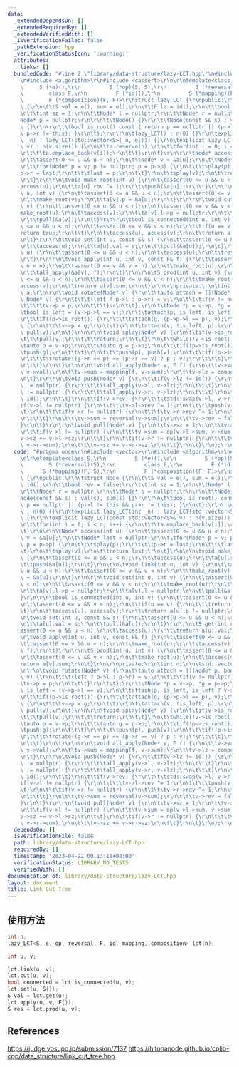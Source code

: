 ```yaml
---
data:
  _extendedDependsOn: []
  _extendedRequiredBy: []
  _extendedVerifiedWith: []
  _isVerificationFailed: false
  _pathExtension: hpp
  _verificationStatusIcon: ':warning:'
  attributes:
    links: []
  bundledCode: "#line 2 \"library/data-structure/lazy-LCT.hpp\"\n#include <vector>\r\
    \n#include <algorithm>\r\n#include <cassert>\r\n\r\ntemplate<class S,\r\n    \
    \     S (*e)(),\r\n         S (*op)(S, S),\r\n         S (*reversal)(S),\r\n \
    \        class F,\r\n         F (*id)(),\r\n         S (*mapping)(F, S),\r\n \
    \        F (*composition)(F, F)>\r\nstruct lazy_LCT {\r\npublic:\r\n\tstruct Node\
    \ {\r\n\t\tS val = e(), sum = e();\r\n\t\tF lz = id();\r\n\t\tbool rev = false;\r\
    \n\t\tint sz = 1;\r\n\t\tNode* l = nullptr;\r\n\t\tNode* r = nullptr;\r\n\t\t\
    Node* p = nullptr;\r\n\r\n\t\tNode() {}\r\n\t\tNode(const S& s) : val(s), sum(s)\
    \ {}\r\n\r\n\t\tbool is_root() const { return p == nullptr || (p->l != this &&\
    \ p->r != this); }\r\n\t};\r\n\r\n\tlazy_LCT() : n(0) {}\r\n\texplicit lazy_LCT(int\
    \ _n) : lazy_LCT(std::vector<S>(_n, e())) {}\r\n\texplicit lazy_LCT(const std::vector<S>&\
    \ v) : n(v.size()) {\r\n\t\ta.reserve(n);\r\n\t\tfor(int i = 0; i < n; i++) {\r\
    \n\t\t\ta.emplace_back(v[i]);\r\n\t\t}\r\n\t}\r\n\r\n\tNode* access(int u) {\r\
    \n\t\tassert(0 <= u && u < n);\r\n\t\tNode* v = &a[u];\r\n\t\tNode* last = nullptr;\r\
    \n\t\tfor(Node* p = v; p != nullptr; p = p->p) {\r\n\t\t\tsplay(p);\r\n\t\t\t\
    p->r = last;\r\n\t\t\tlast = p;\r\n\t\t}\r\n\t\tsplay(v);\r\n\t\treturn last;\r\
    \n\t}\r\n\r\n\tvoid make_root(int u) {\r\n\t\tassert(0 <= u && u < n);\r\n\t\t\
    access(u);\r\n\t\ta[u].rev ^= 1;\r\n\t\tpush(&a[u]);\r\n\t}\r\n\r\n\tvoid link(int\
    \ u, int v) {\r\n\t\tassert(0 <= u && u < n);\r\n\t\tassert(0 <= v && v < n);\r\
    \n\t\tmake_root(v);\r\n\t\ta[v].p = &a[u];\r\n\t}\r\n\r\n\tvoid cut(int u, int\
    \ v) {\r\n\t\tassert(0 <= u && u < n);\r\n\t\tassert(0 <= v && v < n);\r\n\t\t\
    make_root(u);\r\n\t\taccess(v);\r\n\t\ta[v].l->p = nullptr;\r\n\t\ta[v].l = nullptr;\r\
    \n\t\tpull(&a[v]);\r\n\t}\r\n\r\n\tbool is_connected(int u, int v) {\r\n\t\tassert(0\
    \ <= u && u < n);\r\n\t\tassert(0 <= v && v < n);\r\n\t\tif(u == v) {\r\n\t\t\t\
    return true;\r\n\t\t}\r\n\t\taccess(u), access(v);\r\n\t\treturn a[u].p != nullptr;\r\
    \n\t}\r\n\r\n\tvoid set(int u, const S& s) {\r\n\t\tassert(0 <= u && u < n);\r\
    \n\t\taccess(u);\r\n\t\ta[u].val = s;\r\n\t\tpull(&a[u]);\r\n\t}\r\n\r\n\tS get(int\
    \ u) {\r\n\t\tassert(0 <= u && u < n);\r\n\t\taccess(u);\r\n\t\treturn a[u].val;\r\
    \n\t}\r\n\r\n\tvoid apply(int u, int v, const F& f) {\r\n\t\tassert(0 <= u &&\
    \ u < n);\r\n\t\tassert(0 <= v && v < n);\r\n\t\tmake_root(u);\r\n\t\taccess(v);\r\
    \n\t\tall_apply(&a[v], f);\r\n\t}\r\n\r\n\tS prod(int u, int v) {\r\n\t\tassert(0\
    \ <= u && u < n);\r\n\t\tassert(0 <= v && v < n);\r\n\t\tmake_root(u);\r\n\t\t\
    access(v);\r\n\t\treturn a[v].sum;\r\n\t}\r\n\r\nprivate:\r\n\tint n;\r\n\tstd::vector<Node>\
    \ a;\r\n\r\n\tvoid rotate(Node* v) {\r\n\t\tauto attach = [](Node* p, bool left,\
    \ Node* v) {\r\n\t\t\t(left ? p->l : p->r) = v;\r\n\t\t\tif(v != nullptr) {\r\n\
    \t\t\t\tv->p = p;\r\n\t\t\t}\r\n\t\t};\r\n\t\tNode *p = v->p, *g = p->p;\r\n\t\
    \tbool is_left = (v->p->l == v);\r\n\t\tattach(p, is_left, is_left ? v->r : v->l);\r\
    \n\t\tif(!p->is_root()) {\r\n\t\t\tattach(g, (p->p->l == p), v);\r\n\t\t} else\
    \ {\r\n\t\t\tv->p = g;\r\n\t\t}\r\n\t\tattach(v, !is_left, p);\r\n\t\tpull(p),\
    \ pull(v);\r\n\t}\r\n\r\n\tvoid splay(Node* v) {\r\n\t\tif(v->is_root()) {\r\n\
    \t\t\tpull(v);\r\n\t\t\treturn;\r\n\t\t}\r\n\t\twhile(!v->is_root()) {\r\n\t\t\
    \tauto p = v->p;\r\n\t\t\tauto g = p->p;\r\n\t\t\tif(!p->is_root()) {\r\n\t\t\t\
    \tpush(g);\r\n\t\t\t}\r\n\t\t\tpush(p), push(v);\r\n\t\t\tif(!p->is_root()) {\r\
    \n\t\t\t\trotate((g->r == p) == (p->r == v) ? p : v);\r\n\t\t\t}\r\n\t\t\trotate(v);\r\
    \n\t\t}\r\n\t}\r\n\r\n\tvoid all_apply(Node* v, F f) {\r\n\t\tv->val = mapping(f,\
    \ v->val);\r\n\t\tv->sum = mapping(f, v->sum);\r\n\t\tv->lz = composition(f, v->lz);\r\
    \n\t}\r\n\r\n\tvoid push(Node* v) {\r\n\t\tif(v->lz != id()) {\r\n\t\t\tif(v->l\
    \ != nullptr) {\r\n\t\t\t\tall_apply(v->l, v->lz);\r\n\t\t\t}\r\n\t\t\tif(v->r\
    \ != nullptr) {\r\n\t\t\t\tall_apply(v->r, v->lz);\r\n\t\t\t}\r\n\t\t\tv->lz =\
    \ id();\r\n\t\t}\r\n\t\tif(v->rev) {\r\n\t\t\tstd::swap(v->l, v->r);\r\n\t\t\t\
    if(v->l != nullptr) {\r\n\t\t\t\tv->l->rev ^= 1;\r\n\t\t\t\tpush(v->l);\r\n\t\t\
    \t}\r\n\t\t\tif(v->r != nullptr) {\r\n\t\t\t\tv->r->rev ^= 1;\r\n\t\t\t\tpush(v->r);\r\
    \n\t\t\t}\r\n\t\t\tv->sum = reversal(v->sum);\r\n\t\t\tv->rev = false;\r\n\t\t\
    }\r\n\t}\r\n\r\n\tvoid pull(Node* v) {\r\n\t\tv->sz = 1;\r\n\t\tv->sum = v->val;\r\
    \n\t\tif(v->l != nullptr) {\r\n\t\t\tv->sum = op(v->l->sum, v->sum);\r\n\t\t\t\
    v->sz += v->l->sz;\r\n\t\t}\r\n\t\tif(v->r != nullptr) {\r\n\t\t\tv->sum = op(v->sum,\
    \ v->r->sum);\r\n\t\t\tv->sz += v->r->sz;\r\n\t\t}\r\n\t}\r\n};\r\n"
  code: "#pragma once\r\n#include <vector>\r\n#include <algorithm>\r\n#include <cassert>\r\
    \n\r\ntemplate<class S,\r\n         S (*e)(),\r\n         S (*op)(S, S),\r\n \
    \        S (*reversal)(S),\r\n         class F,\r\n         F (*id)(),\r\n   \
    \      S (*mapping)(F, S),\r\n         F (*composition)(F, F)>\r\nstruct lazy_LCT\
    \ {\r\npublic:\r\n\tstruct Node {\r\n\t\tS val = e(), sum = e();\r\n\t\tF lz =\
    \ id();\r\n\t\tbool rev = false;\r\n\t\tint sz = 1;\r\n\t\tNode* l = nullptr;\r\
    \n\t\tNode* r = nullptr;\r\n\t\tNode* p = nullptr;\r\n\r\n\t\tNode() {}\r\n\t\t\
    Node(const S& s) : val(s), sum(s) {}\r\n\r\n\t\tbool is_root() const { return\
    \ p == nullptr || (p->l != this && p->r != this); }\r\n\t};\r\n\r\n\tlazy_LCT()\
    \ : n(0) {}\r\n\texplicit lazy_LCT(int _n) : lazy_LCT(std::vector<S>(_n, e()))\
    \ {}\r\n\texplicit lazy_LCT(const std::vector<S>& v) : n(v.size()) {\r\n\t\ta.reserve(n);\r\
    \n\t\tfor(int i = 0; i < n; i++) {\r\n\t\t\ta.emplace_back(v[i]);\r\n\t\t}\r\n\
    \t}\r\n\r\n\tNode* access(int u) {\r\n\t\tassert(0 <= u && u < n);\r\n\t\tNode*\
    \ v = &a[u];\r\n\t\tNode* last = nullptr;\r\n\t\tfor(Node* p = v; p != nullptr;\
    \ p = p->p) {\r\n\t\t\tsplay(p);\r\n\t\t\tp->r = last;\r\n\t\t\tlast = p;\r\n\t\
    \t}\r\n\t\tsplay(v);\r\n\t\treturn last;\r\n\t}\r\n\r\n\tvoid make_root(int u)\
    \ {\r\n\t\tassert(0 <= u && u < n);\r\n\t\taccess(u);\r\n\t\ta[u].rev ^= 1;\r\n\
    \t\tpush(&a[u]);\r\n\t}\r\n\r\n\tvoid link(int u, int v) {\r\n\t\tassert(0 <=\
    \ u && u < n);\r\n\t\tassert(0 <= v && v < n);\r\n\t\tmake_root(v);\r\n\t\ta[v].p\
    \ = &a[u];\r\n\t}\r\n\r\n\tvoid cut(int u, int v) {\r\n\t\tassert(0 <= u && u\
    \ < n);\r\n\t\tassert(0 <= v && v < n);\r\n\t\tmake_root(u);\r\n\t\taccess(v);\r\
    \n\t\ta[v].l->p = nullptr;\r\n\t\ta[v].l = nullptr;\r\n\t\tpull(&a[v]);\r\n\t\
    }\r\n\r\n\tbool is_connected(int u, int v) {\r\n\t\tassert(0 <= u && u < n);\r\
    \n\t\tassert(0 <= v && v < n);\r\n\t\tif(u == v) {\r\n\t\t\treturn true;\r\n\t\
    \t}\r\n\t\taccess(u), access(v);\r\n\t\treturn a[u].p != nullptr;\r\n\t}\r\n\r\
    \n\tvoid set(int u, const S& s) {\r\n\t\tassert(0 <= u && u < n);\r\n\t\taccess(u);\r\
    \n\t\ta[u].val = s;\r\n\t\tpull(&a[u]);\r\n\t}\r\n\r\n\tS get(int u) {\r\n\t\t\
    assert(0 <= u && u < n);\r\n\t\taccess(u);\r\n\t\treturn a[u].val;\r\n\t}\r\n\r\
    \n\tvoid apply(int u, int v, const F& f) {\r\n\t\tassert(0 <= u && u < n);\r\n\
    \t\tassert(0 <= v && v < n);\r\n\t\tmake_root(u);\r\n\t\taccess(v);\r\n\t\tall_apply(&a[v],\
    \ f);\r\n\t}\r\n\r\n\tS prod(int u, int v) {\r\n\t\tassert(0 <= u && u < n);\r\
    \n\t\tassert(0 <= v && v < n);\r\n\t\tmake_root(u);\r\n\t\taccess(v);\r\n\t\t\
    return a[v].sum;\r\n\t}\r\n\r\nprivate:\r\n\tint n;\r\n\tstd::vector<Node> a;\r\
    \n\r\n\tvoid rotate(Node* v) {\r\n\t\tauto attach = [](Node* p, bool left, Node*\
    \ v) {\r\n\t\t\t(left ? p->l : p->r) = v;\r\n\t\t\tif(v != nullptr) {\r\n\t\t\t\
    \tv->p = p;\r\n\t\t\t}\r\n\t\t};\r\n\t\tNode *p = v->p, *g = p->p;\r\n\t\tbool\
    \ is_left = (v->p->l == v);\r\n\t\tattach(p, is_left, is_left ? v->r : v->l);\r\
    \n\t\tif(!p->is_root()) {\r\n\t\t\tattach(g, (p->p->l == p), v);\r\n\t\t} else\
    \ {\r\n\t\t\tv->p = g;\r\n\t\t}\r\n\t\tattach(v, !is_left, p);\r\n\t\tpull(p),\
    \ pull(v);\r\n\t}\r\n\r\n\tvoid splay(Node* v) {\r\n\t\tif(v->is_root()) {\r\n\
    \t\t\tpull(v);\r\n\t\t\treturn;\r\n\t\t}\r\n\t\twhile(!v->is_root()) {\r\n\t\t\
    \tauto p = v->p;\r\n\t\t\tauto g = p->p;\r\n\t\t\tif(!p->is_root()) {\r\n\t\t\t\
    \tpush(g);\r\n\t\t\t}\r\n\t\t\tpush(p), push(v);\r\n\t\t\tif(!p->is_root()) {\r\
    \n\t\t\t\trotate((g->r == p) == (p->r == v) ? p : v);\r\n\t\t\t}\r\n\t\t\trotate(v);\r\
    \n\t\t}\r\n\t}\r\n\r\n\tvoid all_apply(Node* v, F f) {\r\n\t\tv->val = mapping(f,\
    \ v->val);\r\n\t\tv->sum = mapping(f, v->sum);\r\n\t\tv->lz = composition(f, v->lz);\r\
    \n\t}\r\n\r\n\tvoid push(Node* v) {\r\n\t\tif(v->lz != id()) {\r\n\t\t\tif(v->l\
    \ != nullptr) {\r\n\t\t\t\tall_apply(v->l, v->lz);\r\n\t\t\t}\r\n\t\t\tif(v->r\
    \ != nullptr) {\r\n\t\t\t\tall_apply(v->r, v->lz);\r\n\t\t\t}\r\n\t\t\tv->lz =\
    \ id();\r\n\t\t}\r\n\t\tif(v->rev) {\r\n\t\t\tstd::swap(v->l, v->r);\r\n\t\t\t\
    if(v->l != nullptr) {\r\n\t\t\t\tv->l->rev ^= 1;\r\n\t\t\t\tpush(v->l);\r\n\t\t\
    \t}\r\n\t\t\tif(v->r != nullptr) {\r\n\t\t\t\tv->r->rev ^= 1;\r\n\t\t\t\tpush(v->r);\r\
    \n\t\t\t}\r\n\t\t\tv->sum = reversal(v->sum);\r\n\t\t\tv->rev = false;\r\n\t\t\
    }\r\n\t}\r\n\r\n\tvoid pull(Node* v) {\r\n\t\tv->sz = 1;\r\n\t\tv->sum = v->val;\r\
    \n\t\tif(v->l != nullptr) {\r\n\t\t\tv->sum = op(v->l->sum, v->sum);\r\n\t\t\t\
    v->sz += v->l->sz;\r\n\t\t}\r\n\t\tif(v->r != nullptr) {\r\n\t\t\tv->sum = op(v->sum,\
    \ v->r->sum);\r\n\t\t\tv->sz += v->r->sz;\r\n\t\t}\r\n\t}\r\n};\r\n"
  dependsOn: []
  isVerificationFile: false
  path: library/data-structure/lazy-LCT.hpp
  requiredBy: []
  timestamp: '2023-04-22 00:13:18+08:00'
  verificationStatus: LIBRARY_NO_TESTS
  verifiedWith: []
documentation_of: library/data-structure/lazy-LCT.hpp
layout: document
title: Link Cut Tree
---
```


## 使用方法
```cpp
int n;
lazy_LCT<S, e, op, reversal, F, id, mapping, composition> lct(n);

int u, v;

lct.link(u, v);
lct.cut(u, v);
bool connected = lct.is_connected(u, v);
lct.set(u, S{});
S val = lct.get(u);
lct.apply(u, v, F{});
S res = lct.prod(u, v);
```

## References
https://judge.yosupo.jp/submission/7137
https://hitonanode.github.io/cplib-cpp/data_structure/link_cut_tree.hpp
